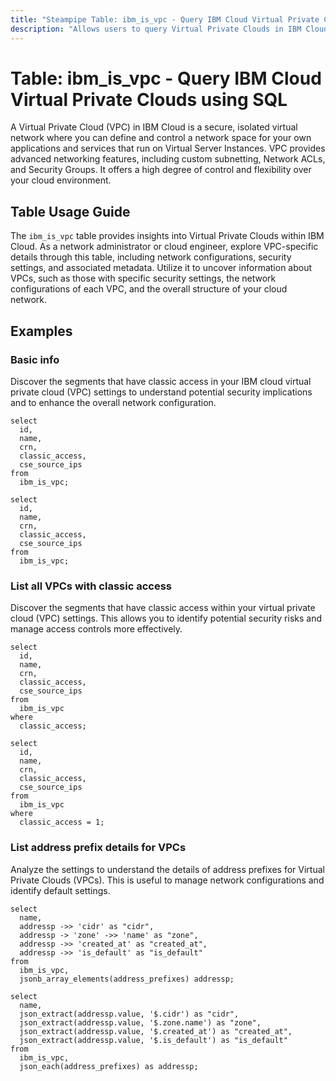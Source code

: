 ```yaml
---
title: "Steampipe Table: ibm_is_vpc - Query IBM Cloud Virtual Private Clouds using SQL"
description: "Allows users to query Virtual Private Clouds in IBM Cloud, particularly the VPC details, providing insights into network infrastructure and configurations."
---
```


# Table: ibm_is_vpc - Query IBM Cloud Virtual Private Clouds using SQL

A Virtual Private Cloud (VPC) in IBM Cloud is a secure, isolated virtual network where you can define and control a network space for your own applications and services that run on Virtual Server Instances. VPC provides advanced networking features, including custom subnetting, Network ACLs, and Security Groups. It offers a high degree of control and flexibility over your cloud environment.

## Table Usage Guide

The `ibm_is_vpc` table provides insights into Virtual Private Clouds within IBM Cloud. As a network administrator or cloud engineer, explore VPC-specific details through this table, including network configurations, security settings, and associated metadata. Utilize it to uncover information about VPCs, such as those with specific security settings, the network configurations of each VPC, and the overall structure of your cloud network.

## Examples

### Basic info
Discover the segments that have classic access in your IBM cloud virtual private cloud (VPC) settings to understand potential security implications and to enhance the overall network configuration.

```sql+postgres
select
  id,
  name,
  crn,
  classic_access,
  cse_source_ips
from
  ibm_is_vpc;
```

```sql+sqlite
select
  id,
  name,
  crn,
  classic_access,
  cse_source_ips
from
  ibm_is_vpc;
```

### List all VPCs with classic access
Discover the segments that have classic access within your virtual private cloud (VPC) settings. This allows you to identify potential security risks and manage access controls more effectively.

```sql+postgres
select
  id,
  name,
  crn,
  classic_access,
  cse_source_ips
from
  ibm_is_vpc
where
  classic_access;
```

```sql+sqlite
select
  id,
  name,
  crn,
  classic_access,
  cse_source_ips
from
  ibm_is_vpc
where
  classic_access = 1;
```

### List address prefix details for VPCs
Analyze the settings to understand the details of address prefixes for Virtual Private Clouds (VPCs). This is useful to manage network configurations and identify default settings.

```sql+postgres
select
  name,
  addressp ->> 'cidr' as "cidr",
  addressp -> 'zone' ->> 'name' as "zone",
  addressp ->> 'created_at' as "created_at",
  addressp ->> 'is_default' as "is_default"
from
  ibm_is_vpc,
  jsonb_array_elements(address_prefixes) addressp;
```

```sql+sqlite
select
  name,
  json_extract(addressp.value, '$.cidr') as "cidr",
  json_extract(addressp.value, '$.zone.name') as "zone",
  json_extract(addressp.value, '$.created_at') as "created_at",
  json_extract(addressp.value, '$.is_default') as "is_default"
from
  ibm_is_vpc,
  json_each(address_prefixes) as addressp;
```